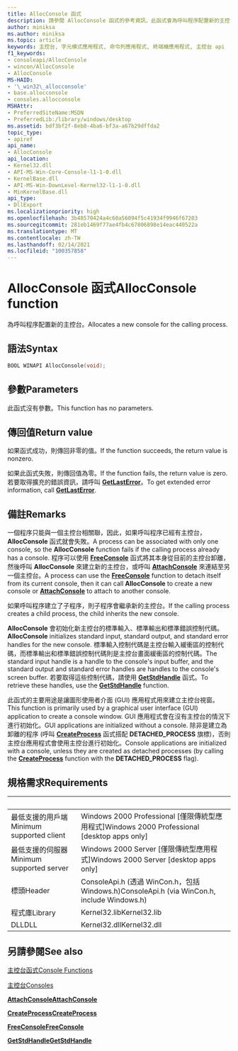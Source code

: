 ```yaml
---
title: AllocConsole 函式
description: 請參閱 AllocConsole 函式的參考資訊，此函式會為呼叫程序配置新的主控台。
author: miniksa
ms.author: miniksa
ms.topic: article
keywords: 主控台, 字元模式應用程式, 命令列應用程式, 終端機應用程式, 主控台 api
f1_keywords:
- consoleapi/AllocConsole
- wincon/AllocConsole
- AllocConsole
MS-HAID:
- '\_win32\_allocconsole'
- base.allocconsole
- consoles.allocconsole
MSHAttr:
- PreferredSiteName:MSDN
- PreferredLib:/library/windows/desktop
ms.assetid: bdf3bf2f-8eb8-4ba6-bf3a-a67b29dffda2
topic_type:
- apiref
api_name:
- AllocConsole
api_location:
- Kernel32.dll
- API-MS-Win-Core-Console-l1-1-0.dll
- KernelBase.dll
- API-MS-Win-DownLevel-Kernel32-l1-1-0.dll
- MinKernelBase.dll
api_type:
- DllExport
ms.localizationpriority: high
ms.openlocfilehash: 3b48570424a4c60a56094f5c41934f9946f67203
ms.sourcegitcommit: 281eb1469f77ae4fb4c67806898e14eac440522a
ms.translationtype: MT
ms.contentlocale: zh-TW
ms.lasthandoff: 02/14/2021
ms.locfileid: "100357858"
---
```

# <a name="allocconsole-function"></a><span data-ttu-id="32334-104">AllocConsole 函式</span><span class="sxs-lookup"><span data-stu-id="32334-104">AllocConsole function</span></span>

<span data-ttu-id="32334-105">為呼叫程序配置新的主控台。</span><span class="sxs-lookup"><span data-stu-id="32334-105">Allocates a new console for the calling process.</span></span>

## <a name="syntax"></a><span data-ttu-id="32334-106">語法</span><span class="sxs-lookup"><span data-stu-id="32334-106">Syntax</span></span>

```C
BOOL WINAPI AllocConsole(void);
```

## <a name="parameters"></a><span data-ttu-id="32334-107">參數</span><span class="sxs-lookup"><span data-stu-id="32334-107">Parameters</span></span>

<span data-ttu-id="32334-108">此函式沒有參數。</span><span class="sxs-lookup"><span data-stu-id="32334-108">This function has no parameters.</span></span>

## <a name="return-value"></a><span data-ttu-id="32334-109">傳回值</span><span class="sxs-lookup"><span data-stu-id="32334-109">Return value</span></span>

<span data-ttu-id="32334-110">如果函式成功，則傳回非零的值。</span><span class="sxs-lookup"><span data-stu-id="32334-110">If the function succeeds, the return value is nonzero.</span></span>

<span data-ttu-id="32334-111">如果此函式失敗，則傳回值為零。</span><span class="sxs-lookup"><span data-stu-id="32334-111">If the function fails, the return value is zero.</span></span> <span data-ttu-id="32334-112">若要取得擴充的錯誤資訊，請呼叫 [**GetLastError**](/windows/win32/api/errhandlingapi/nf-errhandlingapi-getlasterror)。</span><span class="sxs-lookup"><span data-stu-id="32334-112">To get extended error information, call [**GetLastError**](/windows/win32/api/errhandlingapi/nf-errhandlingapi-getlasterror).</span></span>

## <a name="remarks"></a><span data-ttu-id="32334-113">備註</span><span class="sxs-lookup"><span data-stu-id="32334-113">Remarks</span></span>

<span data-ttu-id="32334-114">一個程序只能與一個主控台相關聯，因此，如果呼叫程序已經有主控台，**AllocConsole** 函式就會失敗。</span><span class="sxs-lookup"><span data-stu-id="32334-114">A process can be associated with only one console, so the **AllocConsole** function fails if the calling process already has a console.</span></span> <span data-ttu-id="32334-115">程序可以使用 [**FreeConsole**](freeconsole.md) 函式將其本身從目前的主控台卸離，然後呼叫 **AllocConsole** 來建立新的主控台，或呼叫 [**AttachConsole**](attachconsole.md) 來連結至另一個主控台。</span><span class="sxs-lookup"><span data-stu-id="32334-115">A process can use the [**FreeConsole**](freeconsole.md) function to detach itself from its current console, then it can call **AllocConsole** to create a new console or [**AttachConsole**](attachconsole.md) to attach to another console.</span></span>

<span data-ttu-id="32334-116">如果呼叫程序建立了子程序，則子程序會繼承新的主控台。</span><span class="sxs-lookup"><span data-stu-id="32334-116">If the calling process creates a child process, the child inherits the new console.</span></span>

<span data-ttu-id="32334-117">**AllocConsole** 會初始化新主控台的標準輸入、標準輸出和標準錯誤控制代碼。</span><span class="sxs-lookup"><span data-stu-id="32334-117">**AllocConsole** initializes standard input, standard output, and standard error handles for the new console.</span></span> <span data-ttu-id="32334-118">標準輸入控制代碼是主控台輸入緩衝區的控制代碼，而標準輸出和標準錯誤控制代碼則是主控台畫面緩衝區的控制代碼。</span><span class="sxs-lookup"><span data-stu-id="32334-118">The standard input handle is a handle to the console's input buffer, and the standard output and standard error handles are handles to the console's screen buffer.</span></span> <span data-ttu-id="32334-119">若要取得這些控制代碼，請使用 [**GetStdHandle**](getstdhandle.md) 函式。</span><span class="sxs-lookup"><span data-stu-id="32334-119">To retrieve these handles, use the [**GetStdHandle**](getstdhandle.md) function.</span></span>

<span data-ttu-id="32334-120">此函式的主要用途是讓圖形使用者介面 (GUI) 應用程式用來建立主控台視窗。</span><span class="sxs-lookup"><span data-stu-id="32334-120">This function is primarily used by a graphical user interface (GUI) application to create a console window.</span></span> <span data-ttu-id="32334-121">GUI 應用程式會在沒有主控台的情況下進行初始化。</span><span class="sxs-lookup"><span data-stu-id="32334-121">GUI applications are initialized without a console.</span></span> <span data-ttu-id="32334-122">除非是建立為卸離的程序 (呼叫 [**CreateProcess**](/windows/win32/api/processthreadsapi/nf-processthreadsapi-createprocessa) 函式搭配 **DETACHED\_PROCESS** 旗標)，否則主控台應用程式會使用主控台進行初始化。</span><span class="sxs-lookup"><span data-stu-id="32334-122">Console applications are initialized with a console, unless they are created as detached processes (by calling the [**CreateProcess**](/windows/win32/api/processthreadsapi/nf-processthreadsapi-createprocessa) function with the **DETACHED\_PROCESS** flag).</span></span>

## <a name="requirements"></a><span data-ttu-id="32334-123">規格需求</span><span class="sxs-lookup"><span data-stu-id="32334-123">Requirements</span></span>

| &nbsp; | &nbsp; |
|-|-|
| <span data-ttu-id="32334-124">最低支援的用戶端</span><span class="sxs-lookup"><span data-stu-id="32334-124">Minimum supported client</span></span> | <span data-ttu-id="32334-125">Windows 2000 Professional \[僅限傳統型應用程式\]</span><span class="sxs-lookup"><span data-stu-id="32334-125">Windows 2000 Professional \[desktop apps only\]</span></span> |
| <span data-ttu-id="32334-126">最低支援的伺服器</span><span class="sxs-lookup"><span data-stu-id="32334-126">Minimum supported server</span></span> | <span data-ttu-id="32334-127">Windows 2000 Server \[僅限傳統型應用程式\]</span><span class="sxs-lookup"><span data-stu-id="32334-127">Windows 2000 Server \[desktop apps only\]</span></span> |
| <span data-ttu-id="32334-128">標頭</span><span class="sxs-lookup"><span data-stu-id="32334-128">Header</span></span> | <span data-ttu-id="32334-129">ConsoleApi.h (透過 WinCon.h，包括 Windows.h)</span><span class="sxs-lookup"><span data-stu-id="32334-129">ConsoleApi.h (via WinCon.h, include Windows.h)</span></span> |
| <span data-ttu-id="32334-130">程式庫</span><span class="sxs-lookup"><span data-stu-id="32334-130">Library</span></span> | <span data-ttu-id="32334-131">Kernel32.lib</span><span class="sxs-lookup"><span data-stu-id="32334-131">Kernel32.lib</span></span> |
| <span data-ttu-id="32334-132">DLL</span><span class="sxs-lookup"><span data-stu-id="32334-132">DLL</span></span> | <span data-ttu-id="32334-133">Kernel32.dll</span><span class="sxs-lookup"><span data-stu-id="32334-133">Kernel32.dll</span></span> |

## <a name="see-also"></a><span data-ttu-id="32334-134">另請參閱</span><span class="sxs-lookup"><span data-stu-id="32334-134">See also</span></span>

[<span data-ttu-id="32334-135">主控台函式</span><span class="sxs-lookup"><span data-stu-id="32334-135">Console Functions</span></span>](console-functions.md)

[<span data-ttu-id="32334-136">主控台</span><span class="sxs-lookup"><span data-stu-id="32334-136">Consoles</span></span>](consoles.md)

[<span data-ttu-id="32334-137">**AttachConsole**</span><span class="sxs-lookup"><span data-stu-id="32334-137">**AttachConsole**</span></span>](attachconsole.md)

[<span data-ttu-id="32334-138">**CreateProcess**</span><span class="sxs-lookup"><span data-stu-id="32334-138">**CreateProcess**</span></span>](/windows/win32/api/processthreadsapi/nf-processthreadsapi-createprocessa)

[<span data-ttu-id="32334-139">**FreeConsole**</span><span class="sxs-lookup"><span data-stu-id="32334-139">**FreeConsole**</span></span>](freeconsole.md)

[<span data-ttu-id="32334-140">**GetStdHandle**</span><span class="sxs-lookup"><span data-stu-id="32334-140">**GetStdHandle**</span></span>](getstdhandle.md)